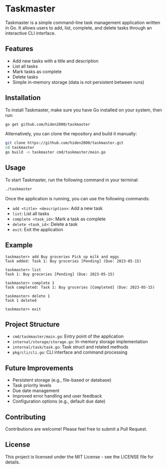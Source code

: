# Taskmaster

Taskmaster is a simple command-line task management application written in Go. It allows users to add, list, complete, and delete tasks through an interactive CLI interface.

## Features

- Add new tasks with a title and description
- List all tasks
- Mark tasks as complete
- Delete tasks
- Simple in-memory storage (data is not persistent between runs)

## Installation

To install Taskmaster, make sure you have Go installed on your system, then run:

```bash
go get github.com/hiden2000/taskmaster
```

Alternatively, you can clone the repository and build it manually:

```bash
git clone https://github.com/hiden2000/taskmaster.git
cd taskmaster
go build -o taskmaster cmd/taskmaster/main.go
```

## Usage

To start Taskmaster, run the following command in your terminal:

```bash
./taskmaster
```

Once the application is running, you can use the following commands:

- `add <title> <description>`: Add a new task
- `list`: List all tasks
- `complete <task_id>`: Mark a task as complete
- `delete <task_id>`: Delete a task
- `exit`: Exit the application

## Example

```
taskmaster> add Buy groceries Pick up milk and eggs
Task added: Task 1: Buy groceries [Pending] (Due: 2023-05-15)

taskmaster> list
Task 1: Buy groceries [Pending] (Due: 2023-05-15)

taskmaster> complete 1
Task completed: Task 1: Buy groceries [Completed] (Due: 2023-05-15)

taskmaster> delete 1
Task 1 deleted

taskmaster> exit
```

## Project Structure

- `cmd/taskmaster/main.go`: Entry point of the application
- `internal/storage/storage.go`: In-memory storage implementation
- `internal/task/task.go`: Task struct and related methods
- `pkg/cli/cli.go`: CLI interface and command processing

## Future Improvements

- Persistent storage (e.g., file-based or database)
- Task priority levels
- Due date management
- Improved error handling and user feedback
- Configuration options (e.g., default due date)

## Contributing

Contributions are welcome! Please feel free to submit a Pull Request.

## License

This project is licensed under the MIT License - see the LICENSE file for details.